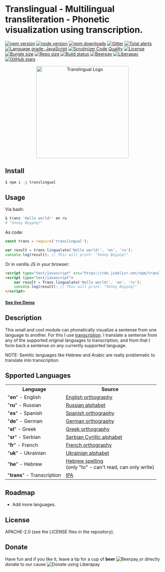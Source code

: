 # Translingual - Multilingual transliteration - Phonetic visualization using transcription.


[![npm version](https://badge.fury.io/js/translingual.svg)](https://badge.fury.io/js/translingual)
[![node version](https://img.shields.io/node/v/translingual)](https://www.npmjs.com/package/translingual)
[![npm downloads](https://img.shields.io/npm/dw/translingual.svg)](https://www.npmjs.com/package/translingual)
[![Gitter](https://badges.gitter.im/translingual/community.svg)](https://gitter.im/translingual/community?utm_source=badge&utm_medium=badge&utm_campaign=pr-badge)
[![Total alerts](https://img.shields.io/lgtm/alerts/g/freaker2k7/translingual.svg?logo=lgtm&logoWidth=18)](https://lgtm.com/projects/g/freaker2k7/translingual/alerts/)
[![Language grade: JavaScript](https://img.shields.io/lgtm/grade/javascript/g/freaker2k7/translingual.svg?logo=lgtm&logoWidth=18)](https://lgtm.com/projects/g/freaker2k7/translingual/context:javascript)
[![Scrutinizer Code Quality](https://scrutinizer-ci.com/g/freaker2k7/translingual/badges/quality-score.png?b=master)](https://scrutinizer-ci.com/g/freaker2k7/translingual/?branch=master)
[![License](https://img.shields.io/badge/license-Apache-brightgreen.svg)](https://opensource.org/licenses/Apache-2.0)
[![Bungle size](https://img.shields.io/bundlephobia/minzip/translingual)](https://bundlephobia.com/result?p=translingual)
[![Repo size](https://img.shields.io/github/repo-size/freaker2k7/translingual)](https://github.com/freaker2k7/translingual)
[![Build status](https://ci.appveyor.com/api/projects/status/rwbo4jvqp4032boj/branch/master?svg=true)](https://ci.appveyor.com/project/freaker2k7/translingual/branch/master)
[![Beerpay](https://beerpay.io/freaker2k7/translingual/badge.svg?style=flat)](https://beerpay.io/freaker2k7/translingual)
[![Liberapay](http://img.shields.io/liberapay/receives/evgy.svg?logo=liberapay)](https://liberapay.com/evgy/)
[![GitHub stars](https://img.shields.io/github/stars/freaker2k7/translingual.svg?style=social&label=Stars)](https://github.com/freaker2k7/translingual/stargazers/)
<!-- [![Known Vulnerabilities](https://snyk.io//test/github/freaker2k7/translingual/badge.svg?targetFile=package.json)](https://snyk.io//test/github/freaker2k7/translingual) -->


<div style="text-align: center">
	<img src="https://i.imgur.com/L508wvt.jpg" alt="Translingual Logo" title="Translingual Logo" style="box-shadow: none;" style="max-width: 100%; border: 0; box-shadow: none;" height="300">
</div>


## Install
```bash
$ npm i -g translingual
```

## Usage
Via bash:
```bash
$ trans 'Hello world!' en ru
# "Эллoу Вoурлд!"
```

As code:
```javascript
const trans = require('translingual');

var result = trans.lingualate('Hello world!', 'en', 'ru');
console.log(result); // This will print: "Эллoу Вoурлд!"
```

Or in vanilla JS in your browser:
```html
<script type="text/javascript" src="https://cdn.jsdelivr.net/npm/translingual@1.1.0/dist/translingual.min.js"></script>
<script type="text/javascript">
	var result = Trans.lingualate('Hello world!', 'en', 'ru');
	console.log(result); // This will print: "Эллoу Вoурлд!"
</script>
```

#### [See live Demo](https://jsfiddle.net/thenetfreaker/grkzfae2/7/)

## Description
This small and cool module can phonatically visualize a sentense from one language to another.
For this I use [transcription](https://en.wikipedia.org/wiki/Help:IPA "Transcription"). 
I translate a sentense from any of the supported original languages to 
transcription, and from that I form back a sentense on any currently supported language.

NOTE: Semitic languages like Hebrew and Arabic are really problematic to translate *into* transcription.

## Spported Languages

<table>
	<tr>
		<th>Language</th>
		<th>Source</th>
	</tr>
	<tr>
		<td>"<b>en</b>" - English</td>
		<td><a href="https://en.wikipedia.org/wiki/English_orthography">English orthography</a></td>
	</tr>
	<tr>
		<td>"<b>ru</b>" - Russian</td>
		<td><a href="https://en.wikipedia.org/wiki/Russian_alphabet">Russian alphabet</a></td>
	</tr>
	<tr>
		<td>"<b>es</b>" - Spanish</td>
		<td><a href="https://en.wikipedia.org/wiki/Spanish_orthography">Spanish orthography</a></td>
	</tr>
	<tr>
		<td>"<b>de</b>" - German</td>
		<td><a href="https://en.wikipedia.org/wiki/German_orthography">German orthography</a></td>
	</tr>
	<tr>
		<td>"<b>el</b>" - Greek</td>
		<td><a href="https://en.wikipedia.org/wiki/Greek_orthography">Greek orthography</a></td>
	</tr>
	<tr>
		<td>"<b>sr</b>" - Serbian</td>
		<td><a href="https://en.wikipedia.org/wiki/Serbian_Cyrillic_alphabet">Serbian Cyrillic alphabet</a></td>
	</tr>
	<tr>
		<td>"<b>fr</b>" - French</td>
		<td><a href="https://en.wikipedia.org/wiki/French_orthography">French orthography</a></td>
	</tr>
	<tr>
		<td>"<b>uk</b>" - Ukrainian</td>
		<td><a href="https://en.wikipedia.org/wiki/Ukrainian_alphabet">Ukrainian alphabet</a></td>
	</tr>
	<tr>
		<td>"<b>he</b>" - Hebrew</td>
		<td><a href="https://en.wikipedia.org/wiki/Hebrew_spelling">Hebrew spelling</a><br>(only "to" - can't read, can only write)</td>
	</tr>
	<tr>
		<td>"<b>trans</b>" - Transcription</td>
		<td><a href="https://en.wikipedia.org/wiki/Help:IPA">IPA</a></td>
	</tr>
</table>


## Roadmap
* Add more languages.

## License
APACHE-2.0 (see the LICENSE files in the repository).

## Donate
Have fun and if you like it, leave a tip for a cup of **beer** <a href="https://beerpay.io/freaker2k7/translingual">
  <img style="display: inline-block; vertical-align: text-bottom;" alt="Beerpay" src="https://beerpay.io/freaker2k7/translingual/badge.svg?style=beer">
</a>
or directly donate to our cause <a href="https://liberapay.com/evgy/donate">
  <img style="display: inline-block; vertical-align: text-bottom;" alt="Donate using Liberapay" src="https://liberapay.com/assets/widgets/donate.svg">
</a>